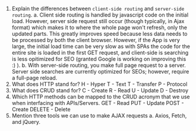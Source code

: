 1.  Explain the differences between `client-side routing` and `server-side routing`.
  a. Client side routing is handled by javascript code on the initial load. However, server side request still occur (though typically, in Ajax format) which makes it to where the whole page won't refresh, only the updated parts. This greatly improves speed because less data needs to be processed by both the client browser. However, if the App is very large, the initial load time can be very slow as with SPAs the code for the entire site is loaded in the first GET request, and client-side is searching is less opitimized for SEO (granted Google is working on improving this :) ).
  b. With server-side routing, you make full page request to a server. Server side searches are currently optimized for SEOs; however, require a full-page reload.
2.  What does HTTP stand for?
    H - Hyper
    T - Text
    T - Transfer
    P - Protocol
3.  What does CRUD stand for?
    C - Create
    R - Read
    U - Update
    D - Destroy
4.  Which HTTP methods can be mapped to the CRUD acronym that we use when interfacing with APIs/Servers.
    GET - Read
    PUT - Update
    POST - Create
    DELETE - Delete
5.  Mention three tools we can use to make AJAX requests
    a. Axios, Fetch, and jQuery.